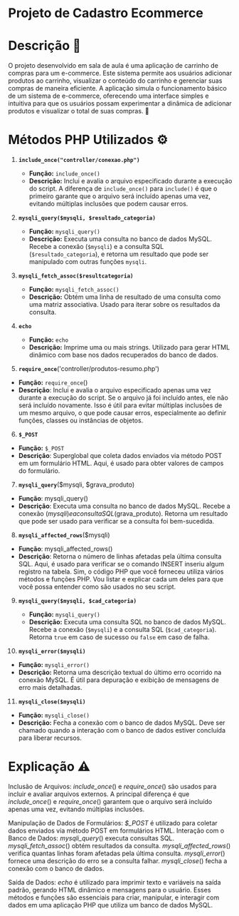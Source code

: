 # Projeto de  Cadastro Ecommerce 

# Descrição 📝
O projeto desenvolvido em sala de aula é uma aplicação de carrinho de compras para um e-commerce. Este sistema permite aos usuários adicionar produtos ao carrinho, visualizar o conteúdo do carrinho e gerenciar suas compras de maneira eficiente. A aplicação simula o funcionamento básico de um sistema de e-commerce, oferecendo uma interface simples e intuitiva para que os usuários possam experimentar a dinâmica de adicionar produtos e visualizar o total de suas compras. 🛒

# Métodos PHP Utilizados ⚙️

1. **`include_once("controller/conexao.php")`**
   - **Função:** `include_once()`
   - **Descrição:** Inclui e avalia o arquivo especificado durante a execução do script. A diferença de `include_once()` para `include()` é que o primeiro garante que o arquivo será incluído apenas uma vez, evitando múltiplas inclusões que podem causar erros.

2. **`mysqli_query($mysqli, $resultado_categoria)`**
   - **Função:** `mysqli_query()`
   - **Descrição:** Executa uma consulta no banco de dados MySQL. Recebe a conexão (`$mysqli`) e a consulta SQL (`$resultado_categoria`), e retorna um resultado que pode ser manipulado com outras funções `mysqli`.

3. **`mysqli_fetch_assoc($resultcategoria)`**
   - **Função:** `mysqli_fetch_assoc()`
   - **Descrição:** Obtém uma linha de resultado de uma consulta como uma matriz associativa. Usado para iterar sobre os resultados da consulta.

4. **`echo`**
   - **Função:** `echo`
   - **Descrição:** Imprime uma ou mais strings. Utilizado para gerar HTML dinâmico com base nos dados recuperados do banco de dados.

5. **`require_once`**('controller/produtos-resumo.php')
- **Função:** `require_once`()
- **Descrição**: Inclui e avalia o arquivo especificado apenas uma vez durante a execução do script. Se o arquivo já foi incluído antes, ele não será incluído novamente. Isso é útil para evitar múltiplas inclusões de um mesmo arquivo, o que pode causar erros, especialmente ao definir funções, classes ou instâncias de objetos.

6. **`$_POST`**
- **Função:** `$_POST`
- **Descrição**: Superglobal que coleta dados enviados via método POST em um formulário HTML. Aqui, é usado para obter valores de campos do formulário.

7. **`mysqli_query`**($mysqli, $grava_produto)
- **Função**: mysqli_query()
- **Descrição**: Executa uma consulta no banco de dados MySQL. Recebe a conexão ($mysqli) e a consulta SQL ($grava_produto). Retorna um resultado que pode ser usado para verificar se a consulta foi bem-sucedida.

8. **`mysqli_affected_rows`**($mysqli)
- **Função**: mysqli_affected_rows()
- **Descrição**: Retorna o número de linhas afetadas pela última consulta SQL. Aqui, é usado para verificar se o comando INSERT inseriu algum registro na tabela.
Sim, o código PHP que você forneceu utiliza vários métodos e funções PHP. Vou listar e explicar cada um deles para que você possa entender como são usados no seu script.

9. **`mysqli_query($mysqli, $cad_categoria)`**
   - **Função:** `mysqli_query()`
   - **Descrição:** Executa uma consulta SQL no banco de dados MySQL. Recebe a conexão (`$mysqli`) e a consulta SQL (`$cad_categoria`). Retorna `true` em caso de sucesso ou `false` em caso de falha. 

10. **`mysqli_error($mysqli)`**
   - **Função:** `mysqli_error()`
   - **Descrição:** Retorna uma descrição textual do último erro ocorrido na conexão MySQL. É útil para depuração e exibição de mensagens de erro mais detalhadas.

11. **`mysqli_close($mysqli)`**
   - **Função:** `mysqli_close()`
   - **Descrição:** Fecha a conexão com o banco de dados MySQL. Deve ser chamado quando a interação com o banco de dados estiver concluída para liberar recursos.


# Explicação ⚠️
Inclusão de Arquivos:
*include_once*() e *require_once*() são usados para incluir e avaliar arquivos externos. A principal diferença é que *include_once*() e *require_once*() garantem que o arquivo será incluído apenas uma vez, evitando múltiplas inclusões.

Manipulação de Dados de Formulários:
*$_POST* é utilizado para coletar dados enviados via método POST em formulários HTML.
Interação com o Banco de Dados:
*mysqli_query*() executa consultas SQL.
*mysqli_fetch_assoc*() obtém resultados da consulta.
*mysqli_affected_rows*() verifica quantas linhas foram afetadas pela última consulta.
*mysqli_error*() fornece uma descrição do erro se a consulta falhar.
*mysqli_close*() fecha a conexão com o banco de dados.

Saída de Dados:
*echo* é utilizado para imprimir texto e variáveis na saída padrão, gerando HTML dinâmico e mensagens para o usuário.
Esses métodos e funções são essenciais para criar, manipular, e interagir com dados em uma aplicação PHP que utiliza um banco de dados MySQL.


